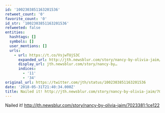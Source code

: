 ```yaml
---
id: '1002303851163201536'
retweet_count: '0'
favorite_count: '0'
id_str: '1002303851163201536'
retweeted: false
entities:
  hashtags: []
  symbols: []
  user_mentions: []
  urls:
    - url: https://t.co/VsjwTUjS3C
      expanded_url: http://jth.newsblur.com/story/nancy-by-olivia-jaim/7023381:1ce122
      display_url: jth.newsblur.com/story/nancy-by…
      indices:
        - '11'
        - '34'
original_url: https://twitter.com/jth/status/1002303851163201536
date: '2018-05-31T21:40:34.000Z'
title: Nailed it! http://jth.newsblur.com/story/nancy-by-olivia-jaim/7023381:1ce122
---
```


Nailed it! http://jth.newsblur.com/story/nancy-by-olivia-jaim/7023381:1ce122